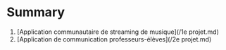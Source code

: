 # Summary

1. [Application communautaire de streaming de musique](/1e projet.md)
2. [Application de communication professeurs-élèves](/2e projet.md)



